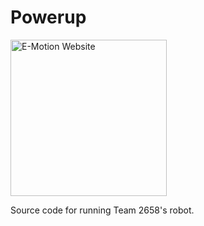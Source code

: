 # Powerup

<a href='https://www.team2658.org/'><img width="250" alt='E-Motion Website' src='https://lh3.googleusercontent.com/0aDWYpyRi3sBhUlLuUDWWz9_7cQ8uTHpYOuZHy5dPWcemvHGBF4FEfBGPsf61cc2ZcmaFqD12xeVl2MLCQ'/></a>

Source code for running Team 2658's robot.
